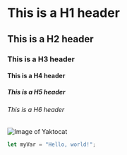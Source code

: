 # This is a H1 header
## This is a H2 header
### This is a H3 header
#### This is a H4 header
##### This is a H5 header
###### This is a H6 header

![Image of Yaktocat](https://octodex.github.com/images/yaktocat.png)

``` javascript
let myVar = "Hello, world!";
```

